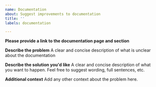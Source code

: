 ```yaml
---
name: Documentation
about: Suggest improvements to documentation
title: ''
labels: documentation

---
```


**Please provide a link to the documentation page and section**

**Describe the problem**
A clear and concise description of what is unclear about the documentation

**Describe the solution you'd like**
A clear and concise description of what you want to happen. Feel free to suggest wording, full sentences, etc.

**Additional context**
Add any other context about the problem here.
